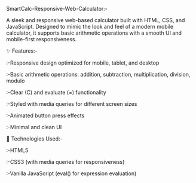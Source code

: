
SmartCalc-Responsive-Web-Calculator:-

A sleek and responsive web-based calculator built with HTML, CSS, and JavaScript. Designed to mimic the look and feel of a modern mobile calculator, it supports basic arithmetic operations with a smooth UI and mobile-first responsiveness.

✨ Features:-

:-Responsive design optimized for mobile, tablet, and desktop

:-Basic arithmetic operations: addition, subtraction, multiplication, division, modulo

:-Clear (C) and evaluate (=) functionality

:-Styled with media queries for different screen sizes

:-Animated button press effects

:-Minimal and clean UI

📁 Technologies Used:-

:-HTML5

:-CSS3 (with media queries for responsiveness)

:-Vanilla JavaScript (eval() for expression evaluation)
